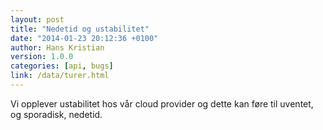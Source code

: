 ```yaml
---
layout: post
title: "Nedetid og ustabilitet"
date: "2014-01-23 20:12:36 +0100"
author: Hans Kristian
version: 1.0.0
categories: [api, bugs]
link: /data/turer.html
---
```


Vi opplever ustabilitet hos vår cloud provider og dette kan føre til uventet, og
sporadisk, nedetid.

